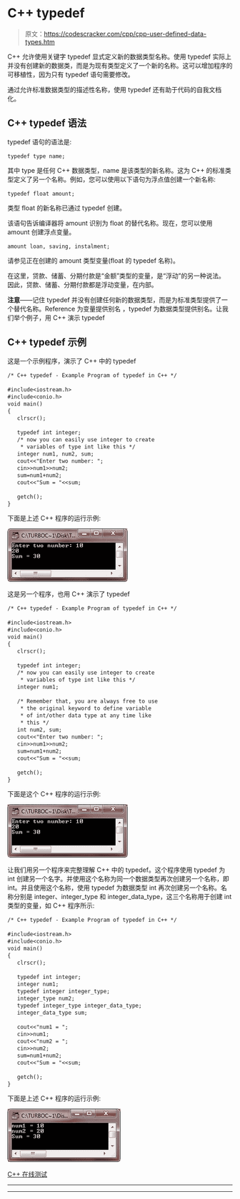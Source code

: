 # C++ typedef

> 原文：<https://codescracker.com/cpp/cpp-user-defined-data-types.htm>

C++ 允许使用关键字 typedef 显式定义新的数据类型名称。使用 typedef 实际上并没有创建新的数据类，而是为现有类型定义了一个新的名称。这可以增加程序的可移植性，因为只有 typedef 语句需要修改。

通过允许标准数据类型的描述性名称，使用 typedef 还有助于代码的自我文档化。

## C++ typedef 语法

typedef 语句的语法是:

```
typedef type name;
```

其中 type 是任何 C++ 数据类型，name 是该类型的新名称。这为 C++ 的标准类型定义了另一个名称。例如，您可以使用以下语句为浮点值创建一个新名称:

```
typedef float amount;
```

类型 float 的新名称已通过 typedef 创建。

该语句告诉编译器将 amount 识别为 float 的替代名称。现在，您可以使用 amount 创建浮点变量。

```
amount loan, saving, instalment;
```

请参见正在创建的 amount 类型变量(float 的 typedef 名称)。

在这里，贷款、储蓄、分期付款是“金额”类型的变量，是“浮动”的另一种说法。
因此，贷款、储蓄、分期付款都是浮动变量，在内部。

**注意**——记住 typedef 并没有创建任何新的数据类型，而是为标准类型提供了一个替代名称。Reference 为变量提供别名 ，typedef 为数据类型提供别名。让我们举个例子，用 C++ 演示 typedef

## C++ typedef 示例

这是一个示例程序，演示了 C++ 中的 typedef

```
/* C++ typedef - Example Program of typedef in C++ */

#include<iostream.h>
#include<conio.h>
void main()
{
   clrscr();

   typedef int integer;
   /* now you can easily use integer to create
    * variables of type int like this */
   integer num1, num2, sum;
   cout<<"Enter two number: ";
   cin>>num1>>num2;
   sum=num1+num2;
   cout<<"Sum = "<<sum;

   getch();
}
```

下面是上述 C++ 程序的运行示例:

![c++ typedef](img/b96656fa360d52bc59b0fe98dfd89463.png)

这是另一个程序，也用 C++ 演示了 typedef

```
/* C++ typedef - Example Program of typedef in C++ */

#include<iostream.h>
#include<conio.h>
void main()
{
   clrscr();

   typedef int integer;
   /* now you can easily use integer to create
    * variables of type int like this */
   integer num1;

   /* Remember that, you are always free to use
    * the original keyword to define variable
    * of int/other data type at any time like
    * this */
   int num2, sum;
   cout<<"Enter two number: ";
   cin>>num1>>num2;
   sum=num1+num2;
   cout<<"Sum = "<<sum;

   getch();
}
```

下面是这个 C++ 程序的运行示例:

![c++ typedef example program](img/8129a86bf955fe4f779dc43251925777.png)

让我们用另一个程序来完整理解 C++ 中的 typedef。这个程序使用 typedef 为 int 创建另一个名字。并使用这个名称为同一个数据类型再次创建另一个名称，即 int。并且使用这个名称，使用 typedef 为数据类型 int 再次创建另一个名称。名称分别是 integer、integer_type 和 integer_data_type，这三个名称用于创建 int 类型的变量，如 C++ 程序所示:

```
/* C++ typedef - Example Program of typedef in C++ */

#include<iostream.h>
#include<conio.h>
void main()
{
   clrscr();

   typedef int integer;
   integer num1;
   typedef integer integer_type;
   integer_type num2;
   typedef integer_type integer_data_type;
   integer_data_type sum;

   cout<<"num1 = ";
   cin>>num1;
   cout<<"num2 = ";
   cin>>num2;
   sum=num1+num2;
   cout<<"Sum = "<<sum;

   getch();
}
```

下面是上述 C++ 程序的运行示例:

![typedef c++](img/abd78dea78391d38f21a945bb16a6ed7.png)

[C++ 在线测试](/exam/showtest.php?subid=3)

* * *

* * *